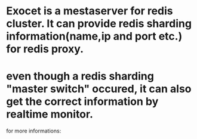 # Exocet is a mestaserver for redis cluster. It can provide redis sharding information(name,ip and port etc.) for redis proxy. 
# even though a redis sharding "master switch" occured, it can also get the correct information by realtime monitor.
for more informations: 
